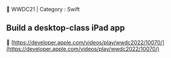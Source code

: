 🍎 WWDC21 | Category : Swift 
<br>
## Build a desktop-class iPad app
🔗 [https://developer.apple.com/videos/play/wwdc2022/10070/](https://developer.apple.com/videos/play/wwdc2022/10070/)
